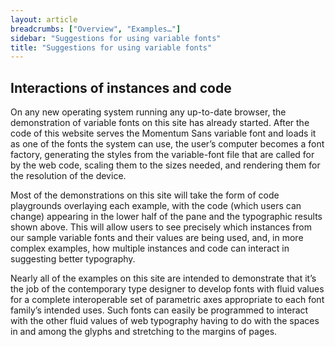 ```yaml
---
layout: article
breadcrumbs: ["Overview", "Examples…"]
sidebar: "Suggestions for using variable fonts"
title: "Suggestions for using variable fonts"
---
```


## Interactions of instances and code

On any new operating system running any up-to-date browser, the demonstration of variable fonts on this site has already started. After the code of this website serves the Momentum Sans variable font and loads it as one of the fonts the system can use, the user’s computer becomes a font factory, generating the styles from the variable-font file that are called for by the web code, scaling them to the sizes needed, and rendering them for the resolution of the device. 

Most of the demonstrations on this site will take the form of code playgrounds overlaying each example, with the code (which users can change) appearing in the lower half of the pane and the typographic results shown above. This will allow users to see precisely which instances from our sample variable fonts and their values are being used, and, in more complex examples, how multiple instances and code can interact in suggesting better typography. 

Nearly all of the examples on this site are intended to demonstrate that it’s the job of the contemporary type designer to develop fonts with fluid values for a complete interoperable set of parametric axes appropriate to each font family’s intended uses. Such fonts can easily be programmed to interact with the other fluid values of web typography having to do with the spaces in and among the glyphs and stretching to the margins of pages. 
